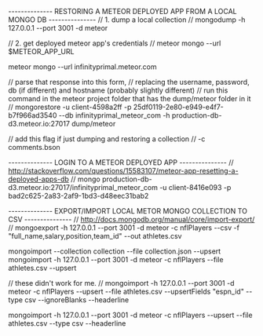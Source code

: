 -------------- RESTORING A METEOR DEPLOYED APP FROM A LOCAL MONGO DB ---------------
// 1. dump a local collection 
//
mongodump -h 127.0.0.1 --port 3001 -d meteor

// 2. get deployed meteor app's credentials
//
meteor mongo --url $METEOR_APP_URL

meteor mongo --url infinityprimal.meteor.com

// parse that response into this form, 
// replacing the username, password, db (if different) and hostname (probably slightly different)
// run this command in the meteor project folder that has the dump/meteor folder in it
//
mongorestore -u client-4598a2ff -p 25df0119-2e80-e949-e4f7-b7f966ad3540 --db infinityprimal_meteor_com -h production-db-d3.meteor.io:27017 dump/meteor

// add this flag if just dumping and restoring a collection
//
-c comments.bson

-------------- LOGIN TO A METEOR DEPLOYED APP ---------------
// http://stackoverflow.com/questions/15583107/meteor-app-resetting-a-deployed-apps-db
//
mongo production-db-d3.meteor.io:27017/infinityprimal_meteor_com -u client-8416e093 -p bad2c625-2a83-2af9-1bd3-d48eec31bab2


-------------- EXPORT/IMPORT LOCAL METOR MONGO COLLECTION TO CSV ---------------
// http://docs.mongodb.org/manual/core/import-export/
//
mongoexport -h 127.0.0.1 --port 3001 -d meteor -c nflPlayers --csv -f "full_name,salary,position,team_id" --out athletes.csv

mongoimport --collection collection --file collection.json --upsert
mongoimport -h 127.0.0.1 --port 3001 -d meteor -c nflPlayers --file athletes.csv --upsert

// these didn't work for me.
//
mongoimport -h 127.0.0.1 --port 3001 -d meteor -c nflPlayers --upsert --file athletes.csv --upsertFields "espn_id"  --type csv --ignoreBlanks --headerline

mongoimport -h 127.0.0.1 --port 3001 -d meteor -c nflPlayers --upsert --file athletes.csv  --type csv --headerline